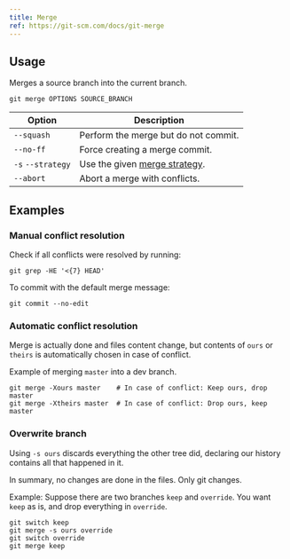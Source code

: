 ```yaml
---
title: Merge
ref: https://git-scm.com/docs/git-merge
---
```


## Usage

Merges a source branch into the current branch.

```shell
git merge OPTIONS SOURCE_BRANCH
```

| Option | Description |
| --- | --- |
| `--squash` | Perform the merge but do not commit. |
| `--no-ff` | Force creating a merge commit. |
| `-s` `--strategy` | Use the given [merge strategy](https://git-scm.com/docs/git-merge#_merge_strategies). |
| `--abort` | Abort a merge with conflicts. |

## Examples

### Manual conflict resolution

Check if all conflicts were resolved by running:

```shell
git grep -HE '<{7} HEAD'
```

To commit with the default merge message:

```shell
git commit --no-edit
```

### Automatic conflict resolution

Merge is actually done and files content change,
but contents of `ours` or `theirs` is automatically chosen in case of conflict.

Example of merging `master` into a dev branch.

```shell
git merge -Xours master    # In case of conflict: Keep ours, drop master
git merge -Xtheirs master  # In case of conflict: Drop ours, keep master
```

### Overwrite branch

Using `-s ours` discards everything the other tree did,
declaring our history contains all that happened in it.

In summary, no changes are done in the files.
Only git changes.

Example: Suppose there are two branches `keep` and `override`.
You want `keep` as is,
and drop everything in `override`.

```shell
git switch keep
git merge -s ours override
git switch override
git merge keep
```
